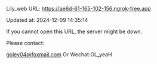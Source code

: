 Lily_web URL: https://ae6d-61-165-102-156.ngrok-free.app

Updated at: 2024-12-09 14:35:14

If you cannot open this URL, the server might be down.

Please contact: 

goley04@foxmail.com Or Wechat:GL_yeaH